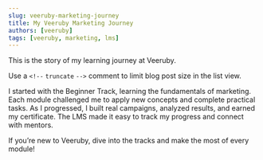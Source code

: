 ```yaml
---
slug: veeruby-marketing-journey
title: My Veeruby Marketing Journey
authors: [veeruby]
tags: [veeruby, marketing, lms]
---
```


This is the story of my learning journey at Veeruby.

Use a `<!--` `truncate` `-->` comment to limit blog post size in the list view.

<!-- truncate -->

I started with the Beginner Track, learning the fundamentals of marketing. Each module challenged me to apply new concepts and complete practical tasks. As I progressed, I built real campaigns, analyzed results, and earned my certificate. The LMS made it easy to track my progress and connect with mentors.

If you’re new to Veeruby, dive into the tracks and make the most of every module!

